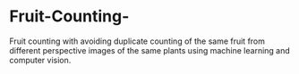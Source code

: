 # Fruit-Counting-
Fruit counting with avoiding duplicate counting of the same fruit from different perspective images of the same plants using machine learning and computer vision.
